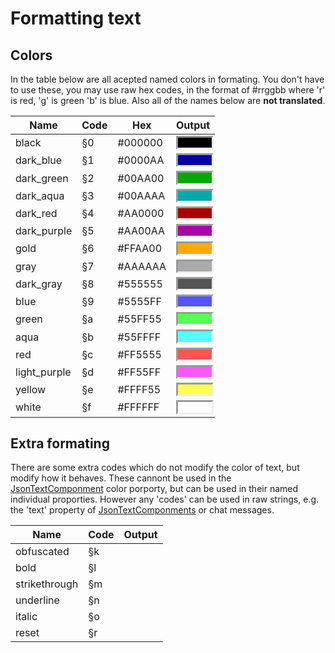 # Formatting text

## Colors

<style>
    .color{
        height:0;
        width: 100%;
        padding-bottom:30%;
        border-style: inset;
    }
</style>

In the table below are all acepted named colors in formating. You don't have to use these, you may use raw hex codes, in the format of #rrggbb where 'r' is red, 'g' is green 'b' is blue. Also all of the names below are **not translated**.

| Name        | Code        | Hex         | Output                                                 |
| ----------- | ----------- | ----------- | ------------------------------------------------------ |
| black       | §0          | #000000     | <div class="color" style="background-color: #000000;"> |
| dark_blue   | §1          | #0000AA     | <div class="color" style="background-color: #0000AA;"> |
| dark_green  | §2          | #00AA00     | <div class="color" style="background-color: #00AA00;"> |
| dark_aqua   | §3          | #00AAAA     | <div class="color" style="background-color: #00AAAA;"> |
| dark_red    | §4          | #AA0000     | <div class="color" style="background-color: #AA0000;"> |
| dark_purple | §5          | #AA00AA     | <div class="color" style="background-color: #AA00AA;"> |
| gold        | §6          | #FFAA00     | <div class="color" style="background-color: #FFAA00;"> |
| gray        | §7          | #AAAAAA     | <div class="color" style="background-color: #AAAAAA;"> |
| dark_gray   | §8          | #555555     | <div class="color" style="background-color: #555555;"> |
| blue        | §9          | #5555FF     | <div class="color" style="background-color: #5555FF;"> |
| green       | §a          | #55FF55     | <div class="color" style="background-color: #55FF55;"> |
| aqua        | §b          | #55FFFF     | <div class="color" style="background-color: #55FFFF;"> |
| red         | §c          | #FF5555     | <div class="color" style="background-color: #FF5555;"> |
| light_purple| §d          | #FF55FF     | <div class="color" style="background-color: #FF55FF;"> |
| yellow      | §e          | #FFFF55     | <div class="color" style="background-color: #FFFF55;"> |
| white       | §f          | #FFFFFF     | <div class="color" style="background-color: #FFFFFF;"> |

## Extra formating

There are some extra codes which do not modify the color of text, but modify how it behaves. These cannont be used in the [JsonTextComponment](/History_Survival/Text/Json/) color porporty, but can be used in their named individual proporties.
However any 'codes' can be used in raw strings, e.g. the 'text' property of [JsonTextComponments](/History_Survival/Text/Json/) or chat messages.

| Name          | Code        | Output                     |
| ------------- | ----------- | -------------------------- |
| obfuscated    | §k          | <p id="obfuscated"></p>    |
| bold          | §l          | <p id="bold"></p>          |
| strikethrough | §m          | <p id="strikethrough"></p> |
| underline     | §n          | <p id="underline"></p>     |
| italic        | §o          | <p id="italic"></p>        |
| reset         | §r          | <p id="reset"></p>         |

<script>

</script>